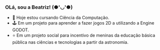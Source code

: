 ### OLá, sou a Beatriz! (●'◡'●)

- 📖 Hoje estou cursando Ciência da Computação.
- 🕹️ Em um projeto para aprender a fazer jogos 2D a utilizando a Engine GODOT.
- ⭐ Em um projeto social para incentivo de meninas da educação básica pública nas ciências e tecnologias a partir da astronomia.
